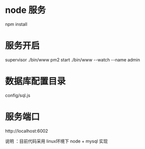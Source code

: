 # node 服务
npm install

# 服务开启
supervisor ./bin/www
pm2 start ./bin/www --watch --name admin


# 数据库配置目录
config/sql.js


# 服务端口
http://localhost:6002

说明 ：目前代码采用  linux环境下 node + mysql 实现
